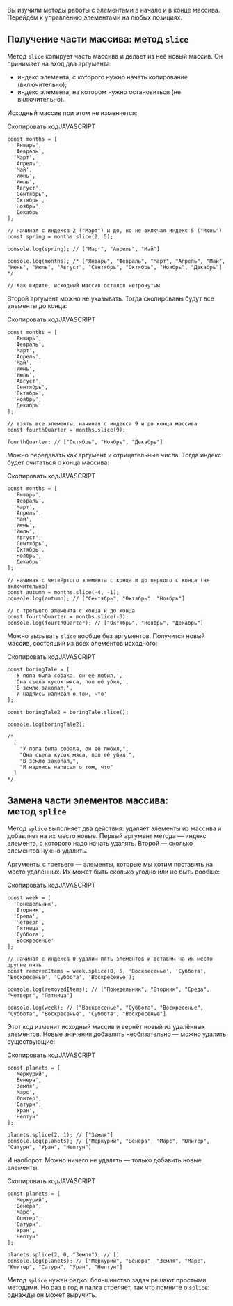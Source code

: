 

Вы изучили методы работы с элементами в начале и в конце массива. Перейдём к управлению элементами на любых позициях.

## Получение части массива: метод `slice`

Метод `slice` копирует часть массива и делает из неё новый массив. Он принимает на вход два аргумента:

-   индекс элемента, с которого нужно начать копирование (включительно);
-   индекс элемента, на котором нужно остановиться (не включительно).

Исходный массив при этом не изменяется:

Скопировать кодJAVASCRIPT

```
const months = [
  'Январь',
  'Февраль',
  'Март',
  'Апрель',
  'Май',
  'Июнь',
  'Июль',
  'Август',
  'Сентябрь',
  'Октябрь',
  'Ноябрь',
  'Декабрь'
];

// начиная с индекса 2 ("Март") и до, но не включая индекс 5 ("Июнь")
const spring = months.slice(2, 5);

console.log(spring); // ["Март", "Апрель", "Май"]

console.log(months); /* ["Январь", "Февраль", "Март", "Апрель", "Май", "Июнь", "Июль", "Август", "Сентябрь", "Октябрь", "Ноябрь", "Декабрь"] */

// Как видите, исходный массив остался нетронутым 
```

Второй аргумент можно не указывать. Тогда скопированы будут все элементы до конца:

Скопировать кодJAVASCRIPT

```
const months = [
  'Январь',
  'Февраль',
  'Март',
  'Апрель',
  'Май',
  'Июнь',
  'Июль',
  'Август',
  'Сентябрь',
  'Октябрь',
  'Ноябрь',
  'Декабрь'
];

// взять все элементы, начиная с индекса 9 и до конца массива
const fourthQuarter = months.slice(9);

fourthQuarter; // ["Октябрь", "Ноябрь", "Декабрь"] 
```

Можно передавать как аргумент и отрицательные числа. Тогда индекс будет считаться с конца массива:

Скопировать кодJAVASCRIPT

```
const months = [
  'Январь',
  'Февраль',
  'Март',
  'Апрель',
  'Май',
  'Июнь',
  'Июль',
  'Август',
  'Сентябрь',
  'Октябрь',
  'Ноябрь',
  'Декабрь'
];

// начиная с четвёртого элемента с конца и до первого с конца (не включительно)
const autumn = months.slice(-4, -1);
console.log(autumn); // ["Сентябрь", "Октябрь", "Ноябрь"]

// с третьего элемента с конца и до конца
const fourthQuarter = months.slice(-3);
console.log(fourthQuarter); // ["Октябрь", "Ноябрь", "Декабрь"] 
```

Можно вызывать `slice` вообще без аргументов. Получится новый массив, состоящий из всех элементов исходного:

Скопировать кодJAVASCRIPT

```
const boringTale = [
  'У попа была собака, он её любил,',
  'Она съела кусок мяса, поп её убил,',
  'В землю закопал,',
  'И надпись написал о том, что'
];

const boringTale2 = boringTale.slice();

console.log(boringTale2);

/*
  [
    "У попа была собака, он её любил,",
    "Она съела кусок мяса, поп её убил,",
    "В землю закопал,",
    "И надпись написал о том, что"
  ] 
*/ 
```

## Замена части элементов массива: метод `splice`

Метод `splice` выполняет два действия: удаляет элементы из массива и добавляет на их место новые. Первый аргумент метода — индекс элемента, с которого надо начать удалять. Второй — сколько элементов нужно удалить.

Аргументы с третьего — элементы, которые мы хотим поставить на место удалённых. Их может быть сколько угодно или не быть вообще:

Скопировать кодJAVASCRIPT

```
const week = [
  'Понедельник',
  'Вторник',
  'Среда',
  'Четверг',
  'Пятница',
  'Суббота',
  'Воскресенье'
];

// начиная с индекса 0 удалим пять элементов и вставим на их место другие пять
const removedItems = week.splice(0, 5, 'Воскресенье', 'Суббота', 'Воскресенье', 'Суббота', 'Воскресенье');

console.log(removedItems); // ["Понедельник", "Вторник", "Среда", "Четверг", "Пятница"]

console.log(week); // ["Воскресенье", "Суббота", "Воскресенье", "Суббота", "Воскресенье", "Суббота", "Воскресенье"] 
```

Этот код изменит исходный массив и вернёт новый из удалённых элементов. Новые значения добавлять необязательно — можно удалить существующие:

Скопировать кодJAVASCRIPT

```
const planets = [
  'Меркурий',
  'Венера',
  'Земля',
  'Марс',
  'Юпитер',
  'Сатурн',
  'Уран',
  'Нептун'
];

planets.splice(2, 1); // ["Земля"]
console.log(planets); // ["Меркурий", "Венера", "Марс", "Юпитер", "Сатурн", "Уран", "Нептун"] 
```

И наоборот. Можно ничего не удалять — только добавить новые элементы:

Скопировать кодJAVASCRIPT

```
const planets = [
  'Меркурий',
  'Венера',
  'Марс',
  'Юпитер',
  'Сатурн',
  'Уран',
  'Нептун'
];

planets.splice(2, 0, "Земля"); // []
console.log(planets); // ["Меркурий", "Венера", "Земля", "Марс", "Юпитер", "Сатурн", "Уран", "Нептун"] 
```

Метод `splice` нужен редко: большинство задач решают простыми методами. Но раз в год и палка стреляет, так что помните о `splice`: однажды он может выручить.